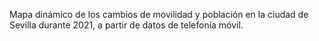 Mapa dinámico de los cambios de movilidad y población en la ciudad de Sevilla durante 2021, a partir de datos de telefonía móvil.
